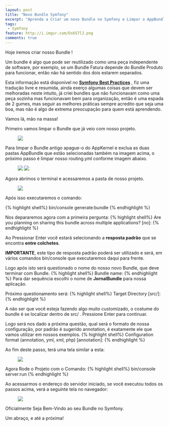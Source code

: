 ```yaml
---
layout: post
title: "Novo Bundle Symfony"
excerpt: "Aprenda a Criar um novo Bundle no Symfony e Limpar o AppBundle()."
tags:
 - Symfony
feature: http://i.imgur.com/Ds6S7lJ.png
comments: true
---
```


Hoje iremos criar nosso Bundle !

Um bundle é algo que pode ser reutilizado como uma peça independente de software, por exemplo, se um Bundle Fatura depende do Bundle Produto para funcionar, então não há sentido dos dois estarem separados.

Esta informação está disponível no **[Symfony Best Practices](http://symfony.com/doc/current/best_practices/creating-the-project.html)** , fiz uma tradução livre e resumida, ainda exerço algumas coisas que devem ser melhoradas neste intuito, já criei bundles que não funcionavam como uma peça sozinha mas funcionavam bem para organização, então é uma espada de 2 gumes, mas seguir as melhores práticas sempre acredito que seja uma boa, mas não é algo de extrema preocupação para quem está aprendendo.

Vamos lá, mão na massa!

Primeiro vamos limpar o Bundle que já veio com nosso projeto.

<figure>
	<img src="{{ site.url }}/images/bancoPostagens/novoBundle/limparPastasAppKernel.png">
</figure>

Para limpar o Bundle antigo apague-o do AppKernel e exclua as duas pastas AppBundle que estão selecionadas também na imagem acima, o próximo passo é limpar nosso routing.yml conforme imagem abaixo.

<figure class="half">
	<a href="{{ site.url }}/images/bancoPostagens/novoBundle/routingSujo.png"><img src="{{ site.url }}/images/bancoPostagens/novoBundle/routingSujo.png"></a>
	<a href="{{ site.url }}/images/bancoPostagens/novoBundle/routingLimpo.png"><img src="{{ site.url }}/images/bancoPostagens/novoBundle/routingLimpo.png"></a>
</figure>

Agora abrimos o terminal e acessaremos a pasta de nosso projeto.

<figure>
	<img src="{{ site.url }}/images/bancoPostagens/novoBundle/pastaProjeto.png">
</figure>

Após isso executaremos o comando:

{% highlight shell%}
bin/console generate:bundle
{% endhighlight %}

Nos depararemos agora com a primeira pergunta:
{% highlight shell%}
Are you planning on sharing this bundle across multiple applications? [no]:
{% endhighlight %}

Ao Pressionar Enter você estará selecionando a **resposta padrão** que se encontra **entre colchetes**.

**IMPORTANTE**, este tipo de resposta padrão poderá ser utilizado e será, em vários comandos bin/console que executaremos daqui para frente.

Logo após isto será questionado o nome do nosso novo Bundle, que deve terminar com Bundle.
{% highlight shell%}
Bundle name:
{% endhighlight %}
Para dar sequência escolhi o nome de **JornalBundle** para nossa aplicação.

Próximo questionamento será:
{% highlight shell%}
Target Directory [src/]:
{% endhighlight %}

A não ser que você esteja fazendo algo muito customizado, o costume do bundle é se localizar dentro de src/ .
Pressione Enter para continuar.

Logo será nos dado a próxima questão, qual será o formato de nossa configuração, por padrão é sugerido annotation, é exatamente ele que vamos utilizar em nossos exemplos.
{% highlight shell%}
Configuration format (annotation, yml, xml, php) [annotation]:
{% endhighlight %}

Ao fim deste passo, terá uma tela similar a esta:
<figure>
	<img src="{{ site.url }}/images/bancoPostagens/novoBundle/generateBundle.png">
</figure>

Agora Rode o Projeto com o Comando:
{% highlight shell%}
bin/console server:run
{% endhighlight %}

Ao acessarmos o endereço do servidor iniciado, se você executou todos os passos acima, verá a seguinte tela no navegador:

<figure>
	<img src="{{ site.url }}/images/bancoPostagens/novoBundle/navegadorHelloWorld.png">
</figure>

Oficialmente Seja Bem-Vindo ao seu Bundle no Symfony.

Um abraço, e até a próxima!

